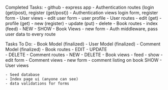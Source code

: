 Completed Tasks:
	- github
	- express app
	- Authentication routes (login (get/post), register (get/post))
	- Authentication views login form, register form 
	- User views 
		- edit user form 
		- user profile
	- User routes 
		- edit (get)
		- profile (get)
		- new (register)
		- update (put)
		- delete 
	- Book routes
		- index (feed)
		- NEW
		- SHOW
	- Book Views
		- new form
	- Auth middleware, pass user data to every route 
	

Tasks To Do:
	- Book Model (finalized)
	- User Model (finalized)
	- Comment Model (finalized)
	- Book routes
		- EDIT
		- UPDATE		
		- DELETE 
	- Comment routes
		- NEW
		- DELETE 
	- Book views
		- feed 
		- show 
		- edit form 
	- Comment views
		- new form
		- comment listing on book SHOW
	- User views 
		
	- Seed database 
	- Index page ui (anyone can see)
	- data validations for forms 
	